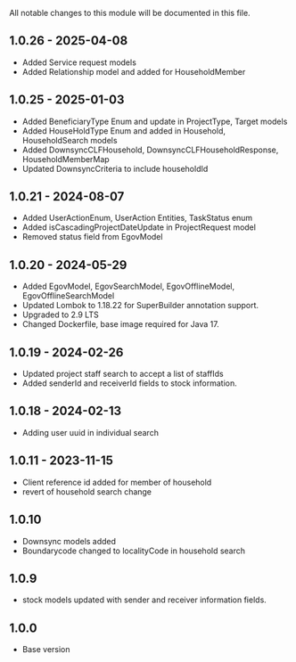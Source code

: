 All notable changes to this module will be documented in this file.

## 1.0.26 - 2025-04-08
- Added Service request models
- Added Relationship model and added for HouseholdMember

## 1.0.25 - 2025-01-03
- Added BeneficiaryType Enum and update in ProjectType, Target models
- Added HouseHoldType Enum and added in Household, HouseholdSearch models
- Added DownsyncCLFHousehold, DownsyncCLFHouseholdResponse, HouseholdMemberMap
- Updated DownsyncCriteria to include householdId

## 1.0.21 - 2024-08-07
- Added UserActionEnum, UserAction Entities, TaskStatus enum
- Added isCascadingProjectDateUpdate in ProjectRequest model
- Removed status field from EgovModel 


## 1.0.20 - 2024-05-29
- Added EgovModel, EgovSearchModel, EgovOfflineModel, EgovOfflineSearchModel
- Updated Lombok to 1.18.22 for SuperBuilder annotation support.
- Upgraded to 2.9 LTS
- Changed Dockerfile, base image required for Java 17.

## 1.0.19 - 2024-02-26
- Updated project staff search to accept a list of staffIds
- Added senderId and receiverId fields to stock information.

## 1.0.18 - 2024-02-13
- Adding user uuid in individual search

## 1.0.11 - 2023-11-15
- Client reference id added for member of household
- revert of household search change

## 1.0.10
- Downsync models added
- Boundarycode changed to localityCode in household search

## 1.0.9
- stock models updated with sender and receiver information fields.

  
## 1.0.0
- Base version
